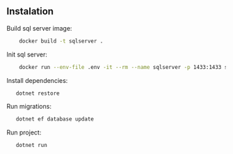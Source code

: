 ## Instalation

Build sql server image:

```zsh
    docker build -t sqlserver .  
```

Init sql server:

```zsh
    docker run --env-file .env -it --rm --name sqlserver -p 1433:1433 sqlserver
```

Install dependencies:

```c 
   dotnet restore
``` 

Run migrations:

```c
   dotnet ef database update
```

Run project:

```c
   dotnet run
```
